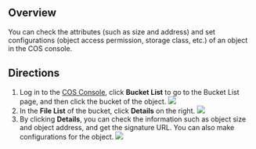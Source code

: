 ## Overview
You can check the attributes (such as size and address) and set configurations (object access permission, storage class, etc.) of an object in the COS console.

## Directions
1. Log in to the [COS Console](https://intl.cloud.tencent.com/login), click **Bucket List** to go to the Bucket List page, and then click the bucket of the object.
![](https://main.qcloudimg.com/raw/b373ba0eba6a1723236fce8e4a945c64.png)
2. In the **File List** of the bucket, click **Details** on the right.
![](https://main.qcloudimg.com/raw/4282ea6ea80d720a6f76604f1c2bf62f.png)
3. By clicking **Details**, you can check the information such as object size and object address, and get the signature URL. You can also make configurations for the object.
![](https://main.qcloudimg.com/raw/6b60651aee260df4f4969f8a7b25deb7.png)

